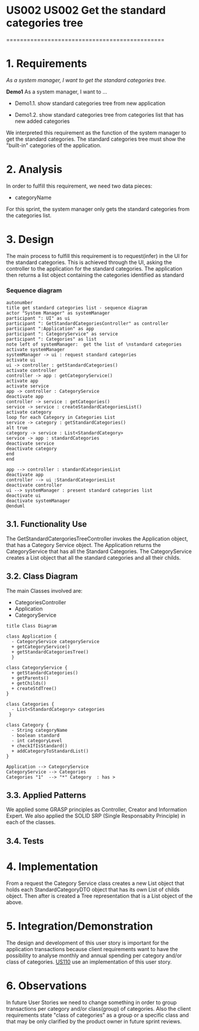 # US002 US002 Get the standard categories tree
==============================================

# 1. Requirements

*As a system manager, I want to get the standard categories tree.*

**Demo1** As a system manager, I want to ...

- Demo1.1. show standard categories tree from new application

- Demo1.2. show standard categories tree from categories list that has new added categories

We interpreted this requirement as the function of the system manager to get the standard categories. The standard
categories tree must show the "built-in" categories of the application.

# 2. Analysis

In order to fulfill this requirement, we need two data pieces:

- categoryName

For this sprint, the system manager only gets the standard categories from the categories list.

# 3. Design

The main process to fulfill this requirement is to request(infer) in the UI for the standard categories.
This is achieved through the UI, asking the controller to the application for the standard categories.
The application then returns a list object containing the categories identified as standard

### Sequence diagram
````puml
autonumber
title get standard categories list - sequence diagram
actor "System Manager" as systemManager
participant ": UI" as ui
participant ": GetStandardCategoriesController" as controller
participant ":Application" as app
participant ": CategoryService" as service
participant ": Categories" as list
note left of systemManager:  get the list of \nstandard categories
activate systemManager
systemManager -> ui : request standard categories
activate ui
ui -> controller : getStandardCategories()
activate controller
controller -> app : getCategoryService()
activate app
activate service
app -> controller : CategoryService
deactivate app
controller -> service : getCategories()
service -> service : createStandardCategoriesList()
activate category
loop for each Category in Categories List
service -> category : getStandardCategories()
alt true
category -> service : List<StandardCategory>
service -> app : standardCategories
deactivate service
deactivate category
end
end

app --> controller : standardCategoriesList
deactivate app
controller --> ui :StandardCategoriesList
deactivate controller
ui --> systemManager : present standard categories list
deactivate ui
deactivate systemManager
@enduml
````

## 3.1. Functionality Use

The GetStandardCatergoriesTreeController invokes the Application object, that has a Category Service object.
The Application returns the CategoryService that has all the Standard Categories.
The CategoryService creates a List object that all the standard categories and all their childs.

## 3.2. Class Diagram

The main Classes involved are:

- CategoriesController
- Application
- CategoryService

```puml
title Class Diagram

class Application {
  - CategoryService categoryService
  + getCategoryService()
  + getStandardCategoriesTree()
  }

class CategoryService {
  + getStandardCategories()
  + getParents()
  + getChilds()
  + createStdTree()
}

class Categories {
  - List<StandardCategory> categories
 }
 
class Category {
  - String categoryName
  - boolean standard
  - int categoryLevel
  + checkIfIsStandard()
  + addCategoryToStandardList()
}

Application --> CategoryService
CategoryService --> Categories
Categories "1"  --> "*" Category  : has >
```

## 3.3. Applied Patterns

We applied some GRASP principles as Controller, Creator and Information Expert.
We also applied the SOLID SRP (Single Responsabity Principle) in each of the classes.

## 3.4. Tests



# 4. Implementation

From a request the Category Service class creates a new List<StandardCategoryDTO> object that holds each StandardCategoryDTO object that has its own List<StandardCategory> of childs object.
Then after is created a Tree representation that is a List object of the above.

# 5. Integration/Demonstration

The design and development of this user story is important for the application transactions because client requirements want to have the possibility to analyse
monthly and annual spending per category and/or class of categories.
[US110](US110_GetCategoryTree.md) use an implementation of this user story.

# 6. Observations

In future User Stories we need to change something in order to group transactions per category and/or class(group) of categories.
Also the client requirements state "class of categories" as a group or a specific class and that may be only clarified by the product owner in future sprint reviews.





